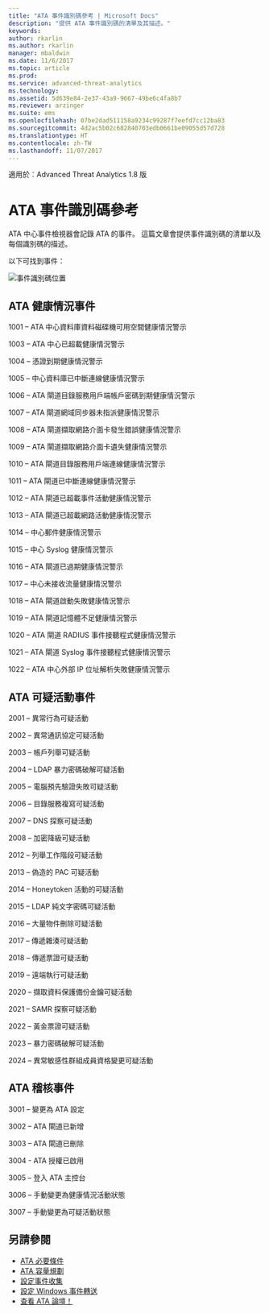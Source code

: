 ```yaml
---
title: "ATA 事件識別碼參考 | Microsoft Docs"
description: "提供 ATA 事件識別碼的清單及其描述。"
keywords: 
author: rkarlin
ms.author: rkarlin
manager: mbaldwin
ms.date: 11/6/2017
ms.topic: article
ms.prod: 
ms.service: advanced-threat-analytics
ms.technology: 
ms.assetid: 5d639e84-2e37-43a9-9667-49be6c4fa8b7
ms.reviewer: arzinger
ms.suite: ems
ms.openlocfilehash: 07be2dad511158a9234c99287f7eefd7cc12ba83
ms.sourcegitcommit: 4d2ac5b02c682840703edb0661be09055d57d728
ms.translationtype: HT
ms.contentlocale: zh-TW
ms.lasthandoff: 11/07/2017
---
```

適用於︰Advanced Threat Analytics 1.8 版


# <a name="ata-event-id-reference"></a>ATA 事件識別碼參考

ATA 中心事件檢視器會記錄 ATA 的事件。 這篇文章會提供事件識別碼的清單以及每個識別碼的描述。

以下可找到事件：

![事件識別碼位置](./media/event-id-location.png)

## <a name="ata-health-events"></a>ATA 健康情況事件

1001 – ATA 中心資料庫資料磁碟機可用空間健康情況警示 

1003 – ATA 中心已超載健康情況警示 

1004 – 憑證到期健康情況警示 

1005 – 中心資料庫已中斷連線健康情況警示 

1006 – ATA 閘道目錄服務用戶端帳戶密碼到期健康情況警示 

1007 – ATA 閘道網域同步器未指派健康情況警示 

1008 – ATA 閘道擷取網路介面卡發生錯誤健康情況警示 

1009 – ATA 閘道擷取網路介面卡遺失健康情況警示 

1010 – ATA 閘道目錄服務用戶端連線健康情況警示 

1011 – ATA 閘道已中斷連線健康情況警示 

1012 – ATA 閘道已超載事件活動健康情況警示 

1013 – ATA 閘道已超載網路活動健康情況警示 

1014 – 中心郵件健康情況警示 

1015 – 中心 Syslog 健康情況警示 

1016 – ATA 閘道已過期健康情況警示 

1017 – 中心未接收流量健康情況警示 

1018 – ATA 閘道啟動失敗健康情況警示 

1019 – ATA 閘道記憶體不足健康情況警示 

1020 – ATA 閘道 RADIUS 事件接聽程式健康情況警示 

1021 – ATA 閘道 Syslog 事件接聽程式健康情況警示 

1022 – ATA 中心外部 IP 位址解析失敗健康情況警示 
 
## <a name="ata-suspicious-activity-events"></a>ATA 可疑活動事件

2001 – 異常行為可疑活動 

2002 – 異常通訊協定可疑活動 

2003 – 帳戶列舉可疑活動 

2004 – LDAP 暴力密碼破解可疑活動 

2005 – 電腦預先驗證失敗可疑活動 

2006 – 目錄服務複寫可疑活動 

2007 – DNS 探察可疑活動 

2008 – 加密降級可疑活動 

2012 – 列舉工作階段可疑活動 

2013 – 偽造的 PAC 可疑活動 

2014 – Honeytoken 活動的可疑活動 

2015 – LDAP 純文字密碼可疑活動 

2016 – 大量物件刪除可疑活動 

2017 – 傳遞雜湊可疑活動 

2018 – 傳遞票證可疑活動 

2019 – 遠端執行可疑活動 

2020 – 擷取資料保護備份金鑰可疑活動 

2021 – SAMR 探察可疑活動 

2022 – 黃金票證可疑活動 

2023 – 暴力密碼破解可疑活動 

2024 – 異常敏感性群組成員資格變更可疑活動  

## <a name="ata-auditing-events"></a>ATA 稽核事件

3001 – 變更為 ATA 設定 

3002 – ATA 閘道已新增

3003 – ATA 閘道已刪除

3004 - ATA 授權已啟用

3005 – 登入 ATA 主控台

3006 – 手動變更為健康情況活動狀態 

3007 – 手動變更為可疑活動狀態 


## <a name="see-also"></a>另請參閱
- [ATA 必要條件](ata-prerequisites.md)
- [ATA 容量規劃](ata-capacity-planning.md)
- [設定事件收集](configure-event-collection.md)
- [設定 Windows 事件轉送](configure-event-collection.md#configuring-windows-event-forwarding)
- [查看 ATA 論壇！](https://social.technet.microsoft.com/Forums/security/home?forum=mata)
